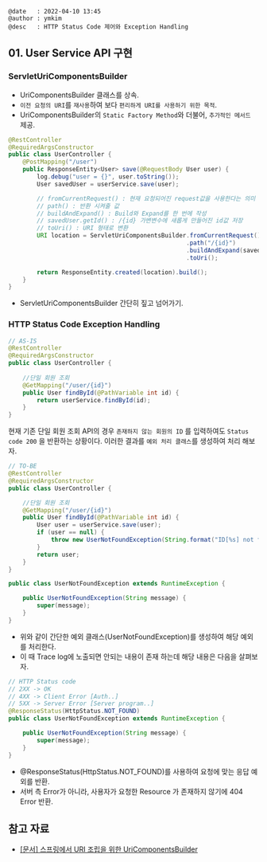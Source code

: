 ```
@date   : 2022-04-10 13:45
@author : ymkim
@desc   : HTTP Status Code 제어와 Exception Handling 
```

## 01. User Service API 구현

### ServletUriComponentsBuilder

- UriComponentsBuilder 클래스를 상속.
- `이전 요청의 URI`를 `재사용`하여 보다 `편리하게 URI를 사용하기 위한 목적`.
- UriComponentsBuilder의 `Static Factory Method`와 더불어, `추가적인 메서드` 제공.

```java
@RestController
@RequiredArgsConstructor
public class UserController {
    @PostMapping("/user")
    public ResponseEntity<User> save(@RequestBody User user) {
        log.debug("user = {}", user.toString());
        User savedUser = userService.save(user);

        // fromCurrentRequest() : 현재 요청되어진 request값을 사용한다는 의미
        // path() : 반환 시켜줄 값
        // buildAndExpand() : Build와 Expand를 한 번에 작성
        // savedUser.getId() : /{id} 가변변수에 새롭게 만들어진 id값 저장
        // toUri() : URI 형태로 변환
        URI location = ServletUriComponentsBuilder.fromCurrentRequest()
                                                  .path("/{id}")
                                                  .buildAndExpand(savedUser.getId())
                                                  .toUri();

        return ResponseEntity.created(location).build();
    }    
}
```

- ServletUriComponentsBuilder 간단히 짚고 넘어가기.

### HTTP Status Code Exception Handling

```java
// AS-IS
@RestController
@RequiredArgsConstructor
public class UserController {
    
    //단일 회원 조회
    @GetMapping("/user/{id}")
    public User findById(@PathVariable int id) {
        return userService.findById(id);
    }
}
```

현재 기존 단일 회원 조회 API의 경우 `존재하지 않는 회원의 ID` 를 입력하여도 `Status code 200` 을 반환하는 상황이다. 
이러한 결과를 `예외 처리 클래스`를 생성하여 처리 해보자.

```java
// TO-BE
@RestController
@RequiredArgsConstructor
public class UserController {

    //단일 회원 조회
    @GetMapping("/user/{id}")
    public User findById(@PathVariable int id) {
        User user = userService.save(user);
        if (user == null) {
            throw new UserNotFoundException(String.format("ID[%s] not found", id)); // exception 클래스 생성
        }
        return user;
    }
}
```

```java
public class UserNotFoundException extends RuntimeException {

    public UserNotFoundException(String message) {
        super(message);
    }
}

```

- 위와 같이 간단한 예외 클래스(UserNotFoundException)를 생성하여 해당 예외를 처리한다.
- 이 때 Trace log에 노출되면 안되는 내용이 존재 하는데 해당 내용은 다음을 살펴보자.

```java
// HTTP Status code
// 2XX -> OK
// 4XX -> Client Error [Auth..]
// 5XX -> Server Error [Server program..]
@ResponseStatus(HttpStatus.NOT_FOUND)
public class UserNotFoundException extends RuntimeException {

    public UserNotFoundException(String message) {
        super(message);
    }
}
```

- @ResponseStatus(HttpStatus.NOT_FOUND)를 사용하여 요청에 맞는 응답 예외를 반환.
- 서버 측 Error가 아니라, 사용자가 요청한 Resource 가 존재하지 않기에 404 Error 반환.

## 참고 자료

- [[문서] 스프링에서 URI 조립을 위한 UriComponentsBuilder](https://blog.naver.com/PostView.naver?blogId=aservmz&logNo=222322019981&parentCategoryNo=&categoryNo=&viewDate=&isShowPopularPosts=false&from=postView)